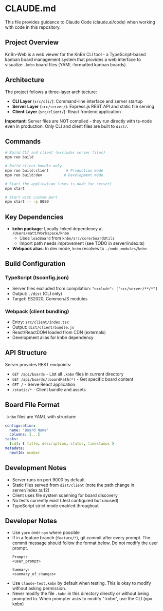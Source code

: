 # CLAUDE.md

This file provides guidance to Claude Code (claude.ai/code) when working with code in this repository.

## Project Overview

KnBn-Web is a web viewer for the KnBn CLI tool - a TypeScript-based kanban board management system that provides a web interface to visualize `.knbn` board files (YAML-formatted kanban boards).

## Architecture

The project follows a three-layer architecture:

- **CLI Layer** (`src/cli/`): Command-line interface and server startup
- **Server Layer** (`src/server/`): Express.js REST API and static file serving  
- **Client Layer** (`src/client/`): React frontend application

**Important**: Server files are NOT compiled - they run directly with ts-node even in production. Only CLI and client files are built to `dist/`.

## Commands

```bash
# Build CLI and client (excludes server files)
npm run build

# Build client bundle only
npm run build:client        # Production mode
npm run build:dev          # Development mode

# Start the application (uses ts-node for server)
npm start

# Start with custom port
npm start -- -p 8080
```

## Key Dependencies

- **knbn package**: Locally linked dependency at `/Users/matt/Workspace/knbn`
  - Uses `loadBoard` from `knbn/src/core/boardUtils` 
  - Import path needs improvement (see TODO in server/index.ts)
- **Webpack alias**: In dev mode, `knbn` resolves to `./node_modules/knbn`

## Build Configuration

### TypeScript (tsconfig.json)
- Server files excluded from compilation: `"exclude": ["src/server/**/*"]`
- Output: `./dist` (CLI only)
- Target: ES2020, CommonJS modules

### Webpack (client bundling)
- Entry: `src/client/index.tsx`
- Output: `dist/client/bundle.js`
- React/ReactDOM loaded from CDN (externals)
- Development alias for knbn dependency

## API Structure

Server provides REST endpoints:
- `GET /api/boards` - List all `.knbn` files in current directory
- `GET /api/boards/:boardPath(*)` - Get specific board content
- `GET /` - Serve React application
- `/static/*` - Client bundle and assets

## Board File Format

`.knbn` files are YAML with structure:
```yaml
configuration:
  name: "Board Name"
  columns: [...]
tasks:
  [id]: { title, description, status, timestamps }
metadata:
  nextId: number
```

## Development Notes

- Server runs on port 9000 by default
- Static files served from `dist/client` (note the path change in server/index.ts:12)
- Client uses file system scanning for board discovery
- No tests currently exist (Jest configured but unused)
- TypeScript strict mode enabled throughout

## Developer Notes
- Use `yarn` over `npm` where possible
- If in a feature branch (`feature/*`), git commit after every prompt. The commit message should follow the format below. Do not modify the user prompt.
  ```
  Prompt:
  <user_prompt>
  
  Summary:
  <summary_of_changes>
  ```
- Use `claude-test.knbn` by default when testing. This is okay to modify without asking permission.
- Never modify the file `.knbn` in this directory directly or without being prompted to. When prompter asks to modify ".knbn", use the CLI (npx knbn)